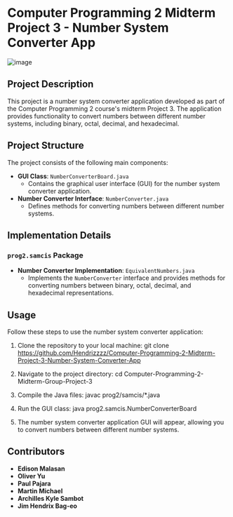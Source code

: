 # Computer Programming 2 Midterm Project 3 - Number System Converter App
![image](https://github.com/Hendrizzzz/Computer-Programming-2-Midterm-Group-Project-3/assets/139997209/11b0e0a3-5ba1-4ca6-b26a-e60644ad3bcf)



## Project Description
This project is a number system converter application developed as part of the Computer Programming 2 course's midterm Project 3. The application provides functionality to convert numbers between different number systems, including binary, octal, decimal, and hexadecimal.

## Project Structure
The project consists of the following main components:

- **GUI Class**: `NumberConverterBoard.java`
  - Contains the graphical user interface (GUI) for the number system converter application.
- **Number Converter Interface**: `NumberConverter.java`
  - Defines methods for converting numbers between different number systems.

## Implementation Details
### `prog2.samcis` Package
- **Number Converter Implementation**: `EquivalentNumbers.java`
  - Implements the `NumberConverter` interface and provides methods for converting numbers between binary, octal, decimal, and hexadecimal representations.

## Usage
Follow these steps to use the number system converter application:
1. Clone the repository to your local machine:
git clone https://github.com/Hendrizzzz/Computer-Programming-2-Midterm-Project-3-Number-System-Converter-App

2. Navigate to the project directory:
cd Computer-Programming-2-Midterm-Group-Project-3

3. Compile the Java files:
javac prog2/samcis/*.java

4. Run the GUI class:
java prog2.samcis.NumberConverterBoard

5. The number system converter application GUI will appear, allowing you to convert numbers between different number systems.

## Contributors
- **Edison Malasan**
- **Oliver Yu**
- **Paul Pajara**
- **Martin Michael**
- **Archilles Kyle Sambot**
- **Jim Hendrix Bag-eo**

